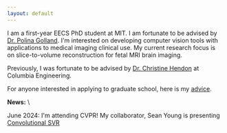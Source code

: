 ```yaml
---
layout: default
---
```


I am a first-year EECS PhD student at MIT. I am fortunate to be advised by [Dr. Polina Golland](https://people.csail.mit.edu/polina/). I'm interested on developing computer vision tools with applications to medical imaging clinical use. My current research focus is on slice-to-volume reconstruction for fetal MRI brain imaging. 

Previously, I was fortunate to be advised by [Dr. Christine Hendon](https://structurefunctionlab.ee.columbia.edu/) at Columbia Engineering. 

For anyone interested in applying to graduate school, here is my [advice](./grad_advice.md).

**News:** \

June 2024: I'm attending CVPR! My collaborator, Sean Young is presenting [Convolutional SVR](https://github.com/seannz/svr) 




